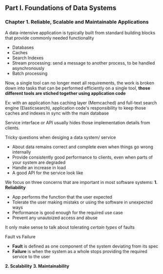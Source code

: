 ## Part I. Foundations of Data Systems

### Chapter 1. Reliable, Scalable and Maintainable Applications

A data-intensive application is typically built from standard building blocks that provide commonly needed functionality
- Databases
- Caches
- Search Indexes
- Stream processing: send a message to another process, to be handled asynchronously
- Batch processing

Now, a single tool can no longer meet all requirements, the work is broken down into tasks that can be performed efficiently on a single tool, **those different tools are stiched together using application code**

Ex: with an application has caching layer (Memcached) and full-text search engine (Elasticsearch), application code's responsibility to keep those caches and indexes in sync with the main database

Service interface or API usually hides those implementation details from clients.

Tricky questions when desiging a data system/ service
- About data remains correct and complete even when things go wrong internally
- Provide consistently good performance to clients, even when parts of your system are degraded
- Handle an increase in load
- A good API for the service look like

We focus on three concerns that are important in most software systems:
**1. Reliability**
- App performs the function that the user expected
- Tolerate the user making mistaks or using the software in unexpected ways
- Performance is good enough for the required use case
- Prevent any unautoized access and abuse

It only make sense to talk about tolerating *certain types* of faults

Fault vs Failure
- **Fault** is defined as one component of the system deviating from its spec
- **Failure** is when the system as a whole stops providing the required service to the user

**2. Scalability**
**3. Maintainability**

